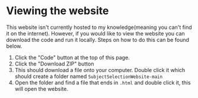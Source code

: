 # Viewing the website

This website isn't currently hosted to my knowledge(meaning you can't find it on the internet). However, if you would like to view the website you can download the code and run it locally. Steps on how to do this can be found below.

1. Click the "Code" button at the top of this page.
2. Click the "Download ZIP" button
3. This should download a file onto your computer. Double click it which should create a folder named `SubjectSelectionWebsite-main`
4. Open the folder and find a file that ends in `.html` and double click it, this will open the website.
